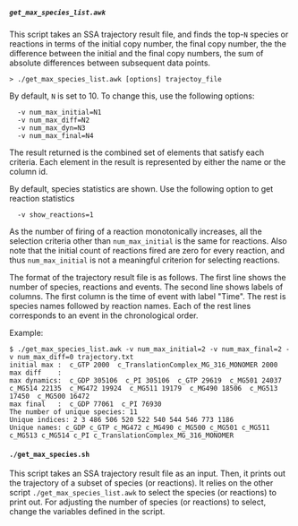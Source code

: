 ##### `get_max_species_list.awk`

This script takes an SSA trajectory result file, and finds the top-`N` species
or reactions in terms of the initial copy number, the final copy number, the
the difference between the initial and the final copy numbers, the sum of
absolute differences between subsequent data points.
 ```
 > ./get_max_species_list.awk [options] trajectoy_file
 ```
 By default, `N` is set to 10. To change this, use the following options:
 ```
   -v num_max_initial=N1
   -v num_max_diff=N2
   -v num_max_dyn=N3
   -v num_max_final=N4
 ```
 The result returned is the combined set of elements that satisfy each
 criteria. Each element in the result is represented by either the name
 or the column id.

 By default, species statistics are shown. Use the following option to get
 reaction statistics
 ```
   -v show_reactions=1
 ```

 As the number of firing of a reaction monotonically increases, all the
 selection criteria other than `num_max_initial` is the same for reactions.
 Also note that the initial count of reactions fired are zero for every
 reaction, and thus `num_max_initial` is not a meaningful criterion for
 selecting reactions.

 The format of the trajectory result file is as follows. The first line shows
 the number of species, reactions and events. The second line shows labels of
 columns. The first column is the time of event with label "Time". The rest is
 species names followed by reaction names. Each of the rest lines corresponds
 to an event in the chronological order.

Example:
```
$ ./get_max_species_list.awk -v num_max_initial=2 -v num_max_final=2 -v num_max_diff=0 trajectory.txt
initial max :  c_GTP 2000  c_TranslationComplex_MG_316_MONOMER 2000
max diff    :
max dynamics:  c_GDP 305106  c_PI 305106  c_GTP 29619  c_MG501 24037  c_MG514 22135  c_MG472 19924  c_MG511 19179  c_MG490 18506  c_MG513 17450  c_MG500 16472
max final   :  c_GDP 77061  c_PI 76930
The number of unique species: 11
Unique indices: 2 3 486 506 520 522 540 544 546 773 1186
Unique names: c_GDP c_GTP c_MG472 c_MG490 c_MG500 c_MG501 c_MG511 c_MG513 c_MG514 c_PI c_TranslationComplex_MG_316_MONOMER
```


#### `./get_max_species.sh`

This script takes an SSA trajectory result file as an input. Then, it prints out
the trajectory of a subset of species (or reactions). It relies on the other
script `./get_max_species_list.awk` to select the species (or reactions) to print
out.  For adjusting the number of species (or reactions) to select, change the
variables defined in the script.
